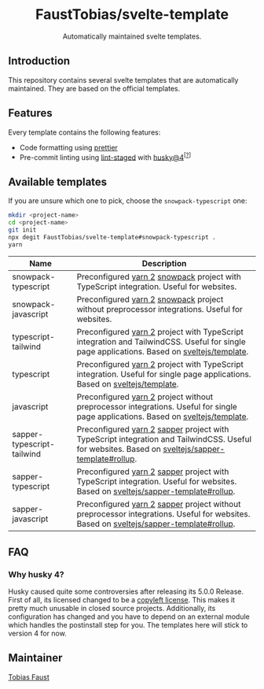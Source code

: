 <!-- markdownlint-disable-next-line -->
<div align="center">

# FaustTobias/svelte-template

Automatically maintained svelte templates.

</div>

## Introduction

This repository contains several svelte templates that are automatically maintained. They are based on the official templates.

## Features

Every template contains the following features:

- Code formatting using [prettier](https://prettier.io/)
- Pre-commit linting using [lint-staged](https://github.com/okonet/lint-staged) with [husky@4](https://typicode.github.io/husky)<sup>\[[?](#why-husky-4)\]</sup>

## Available templates

If you are unsure which one to pick, choose the `snowpack-typescript` one:

```bash
mkdir <project-name>
cd <project-name>
git init
npx degit FaustTobias/svelte-template#snowpack-typescript .
yarn
```

| Name                       | Description                                                                                                                                           |
| -------------------------- | ----------------------------------------------------------------------------------------------------------------------------------------------------- |
| snowpack-typescript        | Preconfigured [yarn 2] [snowpack] project with TypeScript integration. Useful for websites.                                                           |
| snowpack-javascript        | Preconfigured [yarn 2] [snowpack] project without preprocessor integrations. Useful for websites.                                                     |
| typescript-tailwind        | Preconfigured [yarn 2] project with TypeScript integration and TailwindCSS. Useful for single page applications. Based on [sveltejs/template].        |
| typescript                 | Preconfigured [yarn 2] project with TypeScript integration. Useful for single page applications. Based on [sveltejs/template].                        |
| javascript                 | Preconfigured [yarn 2] project without preprocessor integrations. Useful for single page applications. Based on [sveltejs/template].                  |
| sapper-typescript-tailwind | Preconfigured [yarn 2] [sapper] project with TypeScript integration and TailwindCSS. Useful for websites. Based on [sveltejs/sapper-template#rollup]. |
| sapper-typescript          | Preconfigured [yarn 2] [sapper] project with TypeScript integration. Useful for websites. Based on [sveltejs/sapper-template#rollup].                 |
| sapper-javascript          | Preconfigured [yarn 2] [sapper] project without preprocessor integrations. Useful for websites. Based on [sveltejs/sapper-template#rollup].           |

## FAQ

### Why husky 4?

Husky caused quite some controversies after releasing its 5.0.0 Release. First of all, its licensed changed to be a [copyleft license](https://paritylicense.com/versions/7.0.0.html). This makes it pretty much unusable in closed source projects. Additionally, its configuration has changed and you have to depend on an external module which handles the postinstall step for you. The templates here will stick to version 4 for now.

## Maintainer

[Tobias Faust](https://github.com/FaustTobias)

<!-- links -->

[yarn 2]: https://yarnpkg.com/
[sapper]: https://sapper.svelte.dev/
[sveltejs/template]: https://github.com/sveltejs/template
[sveltejs/sapper-template#rollup]: https://github.com/sveltejs/sapper-template/tree/rollup
[snowpack]: https://www.snowpack.dev/
